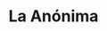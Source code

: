 ---
title: "La Anónima"
url: /puerto-madryn/la-anonima-avenida-hipolito-yrigoyen/
shop: supermercado
---